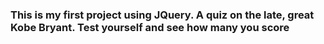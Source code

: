 ### This is my first project using JQuery. A quiz on the late, great Kobe Bryant. Test yourself and see how many you score
